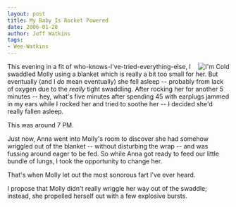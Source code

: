 ```yaml
---
layout: post
title: My Baby Is Rocket Powered
date: 2006-01-28
author: Jeff Watkins
tags:
- Wee-Watkins
---
```


<div style="float:right" class="figure"><img class="photo" src="http://static.flickr.com/14/92413545_f07f26549b.jpg" alt="I'm Cold" border="0"> </div>

This evening in a fit of who-knows-I've-tried-everything-else, I swaddled Molly using a blanket which is really a bit too small for her. But eventually (and I *do* mean eventually) she fell asleep -- probably from lack of oxygen due to the *really* tight swaddling. After rocking her for another 5 minutes -- hey, what's five minutes after spending 45 with earplugs jammed in my ears while I rocked her and tried to soothe her -- I decided she'd really fallen asleep.

This was around 7 PM.

Just now, Anna went into Molly's room to discover she had somehow wriggled out of the blanket -- without disturbing the wrap -- and was fussing around eager to be fed. So while Anna got ready to feed our little bundle of lungs, I took the opportunity to change her.

That's when Molly let out the most sonorous fart I've ever heard.

I propose that Molly didn't really wriggle her way out of the swaddle; instead, she propelled herself out with a few explosive bursts.
